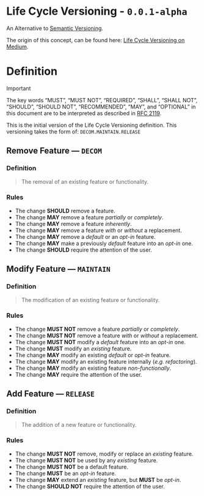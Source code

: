 # Life Cycle Versioning  - `0.0.1-alpha`
An Alternative to [Semantic Versioning](https://semver.org/).

The origin of this concept, can be found here: [Life Cycle Versioning on Medium](https://medium.com/p/da8643fedc29).

# Definition
> [!IMPORTANT]
> The key words “MUST”, “MUST NOT”, “REQUIRED”, “SHALL”, “SHALL NOT”, “SHOULD”, “SHOULD NOT”, “RECOMMENDED”, “MAY”, and “OPTIONAL” in this document are to be interpreted as described in [RFC 2119](https://datatracker.ietf.org/doc/html/rfc2119).

This is the initial version of the Life Cycle Versioning definition.
This versioning takes the form of: `DECOM.MAINTAIN.RELEASE`

## Remove Feature — `DECOM`
### Definition

> The removal of an existing feature or functionality.

### Rules
- The change **SHOULD** remove a feature.
- The change **MAY** remove a feature _partially_ or _completely_.
- The change **MAY** remove a feature _inherently_.
- The change **MAY** remove a feature _with_ or _without_ a replacement.
- The change **MAY** remove a _default_ or an _opt-in_ feature.
- The change **MAY** make a previously _default_ feature into an _opt-in_ one.
- The change **SHOULD** require the attention of the user.

## Modify Feature — `MAINTAIN`
### Definition
> The modification of an existing feature or functionality.

### Rules
- The change **MUST NOT** remove a feature _partially_ or _completely_.
- The change **MUST NOT** remove a feature _with_ or _without_ a replacement.
- The change **MUST NOT** modify a _default_ feature into an _opt-in_ one.
- The change **MUST** modify an _existing_ feature.
- The change **MAY** modify an existing _default_ or _opt-in_ feature.
- The change **MAY** modify an existing feature internally (_e.g. refactoring_).
- The change **MAY** modify an existing feature _non-functionally_.
- The change **MAY** require the attention of the user.

## Add Feature — `RELEASE`
### Definition
> The addition of a new feature or functionality.

### Rules
- The change **MUST NOT** remove, modify or replace an _existing_ feature.
- The change **MUST NOT** be used by any _existing_ feature.
- The change **MUST NOT** be a default feature.
- The change **MUST** be an _opt-in_ feature.
- The change **MAY** extend an _existing_ feature, but **MUST** be _opt-in_.
- The change **SHOULD NOT** require the attention of the user.
